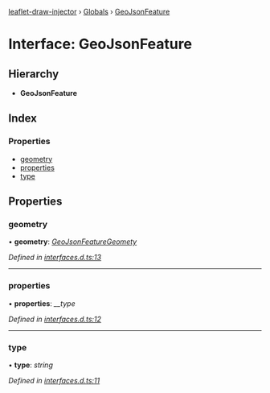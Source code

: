 [leaflet-draw-injector](../README.md) › [Globals](../globals.md) › [GeoJsonFeature](geojsonfeature.md)

# Interface: GeoJsonFeature

## Hierarchy

* **GeoJsonFeature**

## Index

### Properties

* [geometry](geojsonfeature.md#geometry)
* [properties](geojsonfeature.md#properties)
* [type](geojsonfeature.md#type)

## Properties

###  geometry

• **geometry**: *[GeoJsonFeatureGeomety](geojsonfeaturegeomety.md)*

*Defined in [interfaces.d.ts:13](https://github.com/OpenCIAg/Ngx-Leaflet-Draw-Injector/blob/36832d2/projects/ngx-leaflet-draw-injector/src/lib/interfaces.d.ts#L13)*

___

###  properties

• **properties**: *__type*

*Defined in [interfaces.d.ts:12](https://github.com/OpenCIAg/Ngx-Leaflet-Draw-Injector/blob/36832d2/projects/ngx-leaflet-draw-injector/src/lib/interfaces.d.ts#L12)*

___

###  type

• **type**: *string*

*Defined in [interfaces.d.ts:11](https://github.com/OpenCIAg/Ngx-Leaflet-Draw-Injector/blob/36832d2/projects/ngx-leaflet-draw-injector/src/lib/interfaces.d.ts#L11)*
